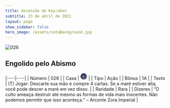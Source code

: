 ```yaml
---
title: Ascensão de Keyraken
subtitle: 23 de abril de 2021
layout: page
show_sidebar: false
hero_image: /assets/cotaBackground.jpg
---
```


![026](https://cards-keyforge.s3.eu-north-1.amazonaws.com/media/pt/rotk/026.png)

## Engolido pelo Abismo

|----|----|
| Número | 026 |
| Casa | ![Keyraken](https://raw.githubusercontent.com/cardsofkeyforge/cardsofkeyforge.github.io/master/rotk/keyraken.png "Keyraken") |
| Tipo | Ação |
| Bônus | 1A |
| Texto | (T) Jogar: Descarte sua mão e compre 4 cartas. Se a maré estiver alta, você pode descer a maré em vez disso. |
| Raridade | Rara |
| Dizeres | ”O culto ameaça destruir até mesmo as formas de vida mais inocentes. Não podemos permitir que isso aconteça.“ – Arconte Zora Imperial |

